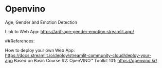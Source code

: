 # Openvino
Age, Gender and Emotion Detection

Link to Web App: https://arif-age-gender-emotion.streamlit.app/

##References:

How to deploy your own Web App: https://docs.streamlit.io/deploy/streamlit-community-cloud/deploy-your-app Based on Basic Course #2: OpenVINO™ Toolkit 101: https://openvino.kr/
